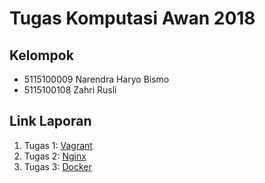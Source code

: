 # Tugas Komputasi Awan 2018

## Kelompok
* 5115100009 Narendra Haryo Bismo
* 5115100108 Zahri Rusli

## Link Laporan
1. Tugas 1: [Vagrant](/Vagrant)
2. Tugas 2: [Nginx](/Nginx)
3. Tugas 3: [Docker](/Docker)
